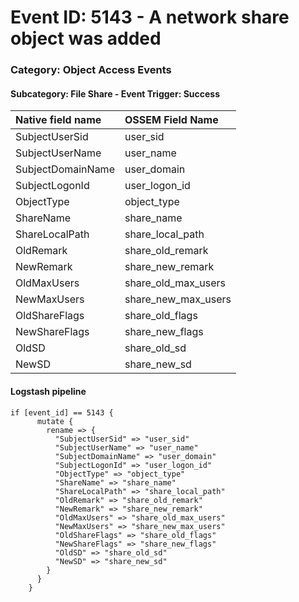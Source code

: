 # Event ID: 5143 -  A network share object was added
### Category: Object Access Events
#### Subcategory: File Share - Event Trigger: Success

|Native field name            |OSSEM Field Name                   |
|:----------------------------|:----------------------------------|
| SubjectUserSid              | user_sid                          |
| SubjectUserName             | user_name                         |
| SubjectDomainName           | user_domain                       |
| SubjectLogonId              | user_logon_id                     |
| ObjectType                  | object_type                       |
| ShareName                   | share_name                        |
| ShareLocalPath              | share_local_path                  |
| OldRemark                   | share_old_remark                  |
| NewRemark                   | share_new_remark                  |
| OldMaxUsers                 | share_old_max_users               |
| NewMaxUsers                 | share_new_max_users               |
| OldShareFlags               | share_old_flags                   |
| NewShareFlags               | share_new_flags                   |
| OldSD                       | share_old_sd                      |
| NewSD                       | share_new_sd


#### Logstash pipeline

```
if [event_id] == 5143 {
      mutate {
        rename => {
          "SubjectUserSid" => "user_sid"
          "SubjectUserName" => "user_name"
          "SubjectDomainName" => "user_domain"
          "SubjectLogonId" => "user_logon_id"
          "ObjectType" => "object_type"
          "ShareName" => "share_name"
          "ShareLocalPath" => "share_local_path"
          "OldRemark" => "share_old_remark"
          "NewRemark" => "share_new_remark"
          "OldMaxUsers" => "share_old_max_users"
          "NewMaxUsers" => "share_new_max_users"
          "OldShareFlags" => "share_old_flags"
          "NewShareFlags" => "share_new_flags"
          "OldSD" => "share_old_sd"
          "NewSD" => "share_new_sd"
        }
      }
    }
```